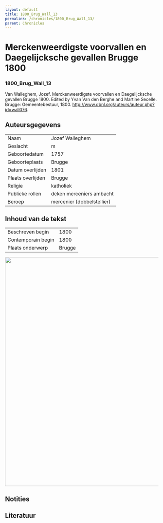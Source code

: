 ```yaml
---
layout: default
title: 1800_Brug_Wall_13
permalink: /chronicles/1800_Brug_Wall_13/
parent: Chronicles
--- 
```



# Merckenweerdigste voorvallen en Daegelijcksche gevallen Brugge 1800 

### 1800_Brug_Wall_13 

Van Walleghem, Jozef. Merckenweerdigste voorvallen en Daegelijcksche gevallen Brugge 1800. Edited by Yvan Van den Berghe and Martine Secelle. Brugge: Gemeentebestuur, 1800. http://www.dbnl.org/auteurs/auteur.php?id=wall076. 

## Auteursgegevens 

| | | 
| --------------- | --------------- | 
| Naam | Jozef Walleghem | 
| Geslacht | m | 
| Geboortedatum | 1757 | 
| Geboorteplaats | Brugge | 
| Datum overlijden | 1801 | 
| Plaats overlijden | Brugge | 
| Religie | katholiek | 
| Publieke rollen | deken merceniers ambacht | 
| Beroep | mercenier (dobbelstellier) | 

## Inhoud van de tekst 

| | | 
| --------------- | --------------- | 
| Beschreven begin | 1800 | 
| Contemporain begin | 1800 | 
| Plaats onderwerp | Brugge | 

[<img src="..\..\barplots_chronicles\1800_Brug_Wall_13.jpg" width="750"/>](..\..\barplots_chronicles\1800_Brug_Wall_13.jpg) 

## Notities 

## Literatuur 

